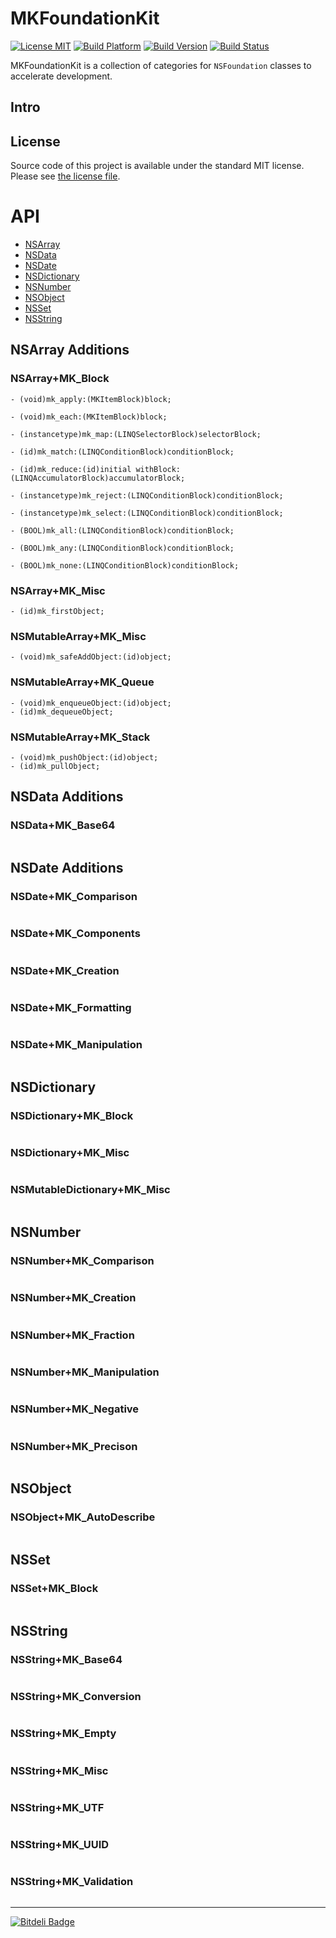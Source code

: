 # MKFoundationKit

[![License MIT](https://go-shields.herokuapp.com/license-MIT-blue.png)](https://github.com/michalkonturek/MKFoundationKit/blob/master/LICENSE)
[![Build Platform](https://cocoapod-badges.herokuapp.com/p/MKFoundationKit/badge.png)](https://github.com/michalkonturek/MKFoundationKit)
[![Build Version](https://cocoapod-badges.herokuapp.com/v/MKFoundationKit/badge.png)](https://github.com/michalkonturek/MKFoundationKit)
[![Build Status](https://travis-ci.org/michalkonturek/MKFoundationKit.png?branch=master)](https://travis-ci.org/michalkonturek/MKFoundationKit)


MKFoundationKit is a collection of categories for `NSFoundation` classes to accelerate development. 

## Intro

<!--This library is available through [CocoaPods][PODS].-->

## License

Source code of this project is available under the standard MIT license. Please see [the license file][LICENSE].

[PODS]:http://cocoapods.org/
[LICENSE]:https://github.com/michalkonturek/MKFoundation/blob/master/LICENSE


# API

* [NSArray](#NSArray)
* [NSData](#NSData)
* [NSDate](#NSDate)
* [NSDictionary](#NSDictionary)
* [NSNumber](#NSNumber)
* [NSObject](#NSObject)
* [NSSet](#NSSet)
* [NSString](#NSString)


## NSArray Additions

### NSArray+MK_Block

```objc
- (void)mk_apply:(MKItemBlock)block;

- (void)mk_each:(MKItemBlock)block;

- (instancetype)mk_map:(LINQSelectorBlock)selectorBlock;

- (id)mk_match:(LINQConditionBlock)conditionBlock;

- (id)mk_reduce:(id)initial withBlock:(LINQAccumulatorBlock)accumulatorBlock;

- (instancetype)mk_reject:(LINQConditionBlock)conditionBlock;

- (instancetype)mk_select:(LINQConditionBlock)conditionBlock;

- (BOOL)mk_all:(LINQConditionBlock)conditionBlock;

- (BOOL)mk_any:(LINQConditionBlock)conditionBlock;

- (BOOL)mk_none:(LINQConditionBlock)conditionBlock;
```

### NSArray+MK_Misc

```objc
- (id)mk_firstObject;
```

### NSMutableArray+MK_Misc

```objc
- (void)mk_safeAddObject:(id)object;
```

### NSMutableArray+MK_Queue

```objc
- (void)mk_enqueueObject:(id)object;
- (id)mk_dequeueObject;
```

### NSMutableArray+MK_Stack

```objc
- (void)mk_pushObject:(id)object;
- (id)mk_pullObject;
```

## NSData Additions

### NSData+MK_Base64

```objc
```

## NSDate Additions

### NSDate+MK_Comparison

```objc
```

### NSDate+MK_Components

```objc
```

### NSDate+MK_Creation

```objc
```

### NSDate+MK_Formatting

```objc
```

### NSDate+MK_Manipulation

```objc
```

<!--## NSDecimalNumber-->

## NSDictionary

### NSDictionary+MK_Block

```objc
```

### NSDictionary+MK_Misc

```objc
```

### NSMutableDictionary+MK_Misc

```objc
```

## NSNumber

### NSNumber+MK_Comparison

```objc
```

### NSNumber+MK_Creation

```objc
```

### NSNumber+MK_Fraction

```objc
```

### NSNumber+MK_Manipulation

```objc
```

### NSNumber+MK_Negative

```objc
```

### NSNumber+MK_Precison

```objc
```

## NSObject

### NSObject+MK_AutoDescribe

```objc
```

## NSSet

### NSSet+MK_Block

```objc
```

## NSString

### NSString+MK_Base64

```objc
```

### NSString+MK_Conversion

```objc
```

### NSString+MK_Empty

```objc
```

### NSString+MK_Misc

```objc
```

### NSString+MK_UTF

```objc
```

### NSString+MK_UUID

```objc
```

### NSString+MK_Validation

```objc
```

- - - 

[![Bitdeli Badge](https://d2weczhvl823v0.cloudfront.net/michalkonturek/mkfoundationkit/trend.png)](https://bitdeli.com/free "Bitdeli Badge")



